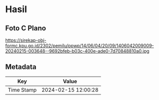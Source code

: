 # Hasil

## Foto C Plano

https://sirekap-obj-formc.kpu.go.id/2302/pemilu/ppwp/14/06/04/20/09/1406042009009-20240215-003648--9692bfeb-b03c-400e-ade0-7d70848810a0.jpg


## Metadata

| Key        | Value               |
| ---------- | ------------------- |
| Time Stamp | 2024-02-15 12:00:28 |



